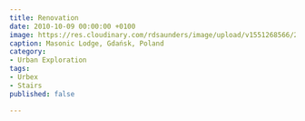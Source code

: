 ```yaml
---
title: Renovation
date: 2010-10-09 00:00:00 +0100
image: https://res.cloudinary.com/rdsaunders/image/upload/v1551268566/2010-10-09-renovation.jpg
caption: Masonic Lodge, Gdańsk, Poland
category:
- Urban Exploration
tags:
- Urbex
- Stairs
published: false

---
```

